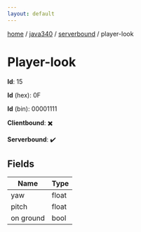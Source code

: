 ```yaml
---
layout: default
---
```


[home](/)  /  [java340](/protocol/java340)  /  [serverbound](/protocol/java340/serverbound)  /  player-look

# Player-look

**Id**: 15

**Id** (hex): 0F

**Id** (bin): 00001111

**Clientbound**: ✖️

**Serverbound**: ✔️

## Fields

Name | Type
---|---
yaw | float
pitch | float
on ground | bool

